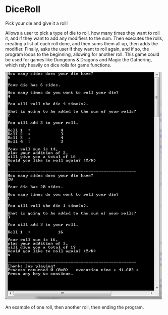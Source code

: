 # DiceRoll
Pick your die and give it a roll!

Allows a user to pick a type of die to roll, how many times they want to roll it, and if they want to add any modifiers to the sum. 
Then executes the rolls, creating a list of each roll done, and then sums them all up, then adds the modifier. 
Finally, asks the user if they want to roll again, and if so, the program loops to the beginning, allowing for another roll.
This game could be used for games like Dungeons & Dragons and Magic the Gathering, which rely heavily on dice rolls for game functions.

![Screenshot](https://github.com/barisharslan/DiceRoll/blob/master/Screenshots/Screenshot_1.png)

An example of one roll, then another roll, then ending the program.
